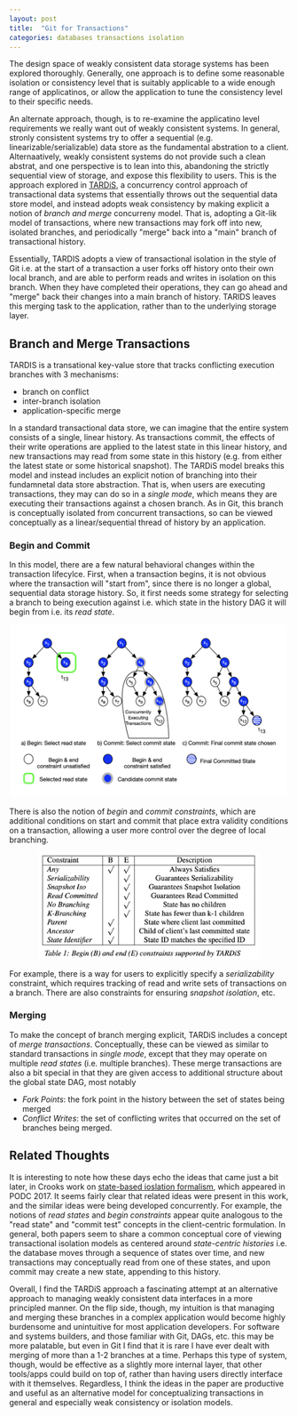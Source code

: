 ```yaml
---
layout: post
title:  "Git for Transactions"
categories: databases transactions isolation
---
```


The design space of weakly consistent data storage systems has been explored thoroughly. Generally, one approach is to define some reasonable isolation or consistency level that is suitably applicable to a wide enough range of applicatinos, or allow the application to tune the consistency level to their specific needs. 

An alternate approach, though, is to re-examine the applicatino level requirements we really want out of weakly consistent systems. In general, stronly consistent systems try to offer a sequential (e.g. linearizable/serializable) data store as the fundamental abstration to a client. Alternaatively, weakly consistent systems do not provide such a clean abstrat, and one perspective is to lean into this, abandoning the strictly sequential view of storage, and expose this flexibility to users. This is the approach explored in [TARDiS](https://www.cs.cornell.edu/~youerpu/papers/2016-sigmod-tardis.pdf), a concurrency control approach of  transactional data systems that essentially throws out the sequential data store model, and instead adopts weak consistency by making explicit a notion of *branch and merge* concurreny model. That is, adopting a Git-lik model of transactions, where new transactions may fork off into new, isolated branches, and periodically "merge" back into a "main" branch of transactional history.

Essentially, TARDIS adopts a view of transactional isolation in the style of Git i.e. at the start of a transaction a user forks off history onto their own local branch, and are able to perform reads and writes in isolation on this branch. When they have completed their operations, they can go ahead and "merge" back their changes into a main branch of history. 
TARIDS leaves this merging task to the application, rather than to the underlying storage layer.

## Branch and Merge Transactions

TARDIS is a transational key-value store that tracks conflicting execution branches with 3 mechanisms: 

- branch on conflict
- inter-branch isolation
- application-specific merge

In a standard transactional data store, we can imagine that the entire system consists of a single, linear history. As transactions commit, the effects of their write operations are applied to the latest state in this linear history, and new transactions may read from some state in this history (e.g. from either the latest state or some historical snapshot). The TARDiS model breaks this model and instead includes an explicit notion of branching into their fundamnetal data store abstraction. That is, when users are executing transactions, they may can do so in a *single mode*, which means they are executing their transactions against a chosen branch. As in Git, this branch is conceptually isolated from concurrent transactions, so can be viewed conceptually as a linear/sequential thread of history by an application.

### Begin and Commit

In this model, there are a few natural behavioral changes within the transaction lifecylce. First, when a transaction begins, it is not obvious where the transaction will "start from", since there is no longer a global, sequential data storage history. So, it first needs some strategy for selecting a branch to being execution against i.e. which state in the history DAG it will begin from i.e. its *read state*.

<div style="text-align: center;">
  <img src="/assets/git-for-txns/tardis-branching.png" alt="TARDiS Model" width="500">
</div>

There is also the notion of *begin* and *commit constraints*, which are additional conditions on start and commit that place extra validity conditions on a transaction, allowing a user more control over the degree of local branching. 

<div style="text-align: center;">
  <img src="/assets/git-for-txns/begin-commit-constraints.png" alt="TARDiS Model" width="400">
</div>



For example, there is a way for users to explicitly specify a *serializability* constraint, which requires tracking of read and write sets of transactions on a branch. There are also constraints for ensuring *snapshot isolation*, etc.


### Merging

To make the concept of branch merging explicit, TARDiS includes a concept of *merge transactions*. Conceptually, these can be viewed as similar to standard transactions in *single mode*, except that they may operate on multiple *read states* (i.e. multiple branches). These merge transactions are also a bit special in that they are given access to additional structure about the global state DAG, most notably

- *Fork Points*: the fork point in the history between the set of states being merged
- *Conflict Writes*: the set of conflicting writes that occurred on the set of branches being merged.

## Related Thoughts

It is interesting to note how these days echo the ideas that came just a bit later, in Crooks work on [state-based ioslation formalism](https://www.cs.cornell.edu/lorenzo/papers/Crooks17Seeing.pdf), which appeared in PODC 2017. It seems fairly clear that related ideas were present in this work, and the similar ideas were being developed concurrently. For example, the notions of *read states* and *begin constraints* appear quite analogous to the "read state" and "commit test" concepts in the client-centric formulation. In general, both papers seem to share a common conceptual core of viewing transactional isolation models as centered around *state-centric histories* i.e. the database moves through a sequence of states over time, and new transactions may conceptually read from one of these states, and upon commit may create a new state, appending to this history.

Overall, I find the TARDiS approach a fascinating attempt at an alternative approach to managing weakly consistent data interfaces in a more principled manner. On the flip side, though, my intuition is that managing and merging these branches in a complex application would become highly burdensome and unintuitive for most application developers. For software and systems builders, and those familiar with Git, DAGs, etc. this may be more palatable, but even in Git I find that it is rare I have ever dealt with merging of more than a 1-2 branches at a time. Perhaps this type of system, though, would be effective as a slightly more internal layer, that other tools/apps could build on top of, rather than having users directly interface with it themselves. Regardless, I think the ideas in the paper are productive and useful as an alternative model for conceptualizing transactions in general and especially weak consistency or isolation models.